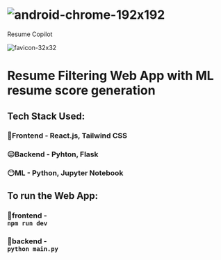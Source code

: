 # ![android-chrome-192x192](https://github.com/Akkilesh-A/resume-copilot/assets/136828513/d80fe3de-220f-4b83-a88c-7faada8d08ed)
 Resume Copilot

![favicon-32x32](https://github.com/Akkilesh-A/resume-copilot/assets/136828513/59cae323-eeac-41bd-bf43-066f7d7fc867)
# Resume Filtering Web App with ML resume score generation

## Tech Stack Used:
### 🤩Frontend - React.js, Tailwind CSS
### 😐Backend - Pyhton, Flask
### 😶ML - Python, Jupyter Notebook 

## To run the Web App:
### 📂frontend - <code> npm run dev </code> 
### 📂backend - <code> python main.py </code> 
